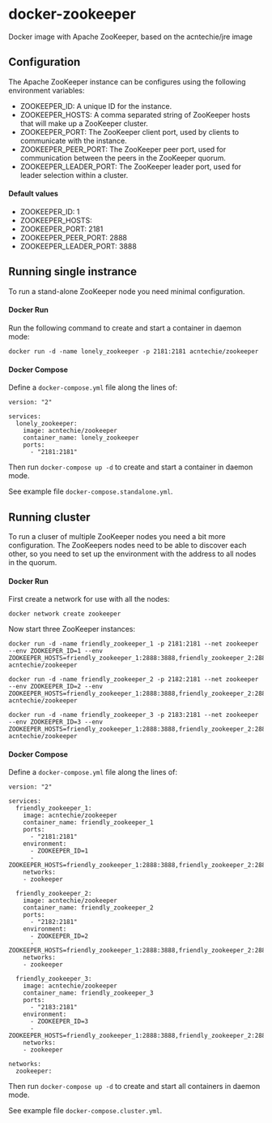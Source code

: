 # docker-zookeeper
Docker image with Apache ZooKeeper, based on the acntechie/jre image

## Configuration
The Apache ZooKeeper instance can be configures using the following environment variables:
* ZOOKEEPER_ID: A unique ID for the instance.
* ZOOKEEPER_HOSTS: A comma separated string of ZooKeeper hosts that will make up a ZooKeeper cluster.
* ZOOKEEPER_PORT: The ZooKeeper client port, used by clients to communicate with the instance.
* ZOOKEEPER_PEER_PORT: The ZooKeeper peer port, used for communication between the peers in the ZooKeeper quorum.
* ZOOKEEPER_LEADER_PORT: The ZooKeeper leader port, used for leader selection within a cluster.

#### Default values
* ZOOKEEPER_ID: 1
* ZOOKEEPER_HOSTS:
* ZOOKEEPER_PORT: 2181
* ZOOKEEPER_PEER_PORT: 2888
* ZOOKEEPER_LEADER_PORT: 3888

## Running single instrance
To run a stand-alone ZooKeeper node you need minimal configuration.

#### Docker Run
Run the following command to create and start a container in daemon mode:
```
docker run -d -name lonely_zookeeper -p 2181:2181 acntechie/zookeeper
```

#### Docker Compose
Define a ```docker-compose.yml``` file along the lines of:

```
version: "2"

services:
  lonely_zookeeper:
    image: acntechie/zookeeper
    container_name: lonely_zookeeper
    ports:
      - "2181:2181"
```

Then run ```docker-compose up -d``` to create and start a container in daemon mode.

See example file ```docker-compose.standalone.yml```.

## Running cluster
To run a cluser of multiple ZooKeeper nodes you need a bit more configuration.
The ZooKeepers nodes need to be able to discover each other, so you need to set up the environment with the address to all nodes in the quorum.

#### Docker Run
First create a network for use with all the nodes:
```
docker network create zookeeper
```

Now start three ZooKeeper instances:
```
docker run -d -name friendly_zookeeper_1 -p 2181:2181 --net zookeeper --env ZOOKEEPER_ID=1 --env ZOOKEEPER_HOSTS=friendly_zookeeper_1:2888:3888,friendly_zookeeper_2:2888:3888,friendly_zookeeper_3:2888:3888 acntechie/zookeeper
```

```
docker run -d -name friendly_zookeeper_2 -p 2182:2181 --net zookeeper --env ZOOKEEPER_ID=2 --env ZOOKEEPER_HOSTS=friendly_zookeeper_1:2888:3888,friendly_zookeeper_2:2888:3888,friendly_zookeeper_3:2888:3888 acntechie/zookeeper
```

```
docker run -d -name friendly_zookeeper_3 -p 2183:2181 --net zookeeper --env ZOOKEEPER_ID=3 --env ZOOKEEPER_HOSTS=friendly_zookeeper_1:2888:3888,friendly_zookeeper_2:2888:3888,friendly_zookeeper_3:2888:3888 acntechie/zookeeper
```

#### Docker Compose
Define a ```docker-compose.yml``` file along the lines of:

```
version: "2"

services:
  friendly_zookeeper_1:
    image: acntechie/zookeeper
    container_name: friendly_zookeeper_1
    ports:
      - "2181:2181"
    environment:
      - ZOOKEEPER_ID=1
      - ZOOKEEPER_HOSTS=friendly_zookeeper_1:2888:3888,friendly_zookeeper_2:2888:3888,friendly_zookeeper_3:2888:3888
    networks:
    - zookeeper

  friendly_zookeeper_2:
    image: acntechie/zookeeper
    container_name: friendly_zookeeper_2
    ports:
      - "2182:2181"
    environment:
      - ZOOKEEPER_ID=2
      - ZOOKEEPER_HOSTS=friendly_zookeeper_1:2888:3888,friendly_zookeeper_2:2888:3888,friendly_zookeeper_3:2888:3888
    networks:
    - zookeeper

  friendly_zookeeper_3:
    image: acntechie/zookeeper
    container_name: friendly_zookeeper_3
    ports:
      - "2183:2181"
    environment:
      - ZOOKEEPER_ID=3
      - ZOOKEEPER_HOSTS=friendly_zookeeper_1:2888:3888,friendly_zookeeper_2:2888:3888,friendly_zookeeper_3:2888:3888
    networks:
    - zookeeper

networks:
  zookeeper:

```

Then run ```docker-compose up -d``` to create and start all containers in daemon mode.

See example file ```docker-compose.cluster.yml```.
